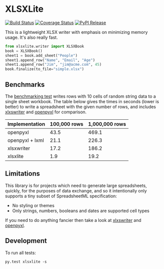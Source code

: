 # XLSXLite

[![Build Status](https://travis-ci.org/nyaruka/xlsxlite.svg?branch=master)](https://travis-ci.org/nyaruka/xlsxlite)
[![Coverage Status](https://coveralls.io/repos/github/nyaruka/xlsxlite/badge.svg?branch=master)](https://coveralls.io/github/nyaruka/xlsxlite?branch=master)
[![PyPI Release](https://img.shields.io/pypi/v/xlsxlite.svg)](https://pypi.python.org/pypi/xlsxlite/)

This is a lightweight XLSX writer with emphasis on minimizing memory usage. It's also really fast.

```python
from xlsxlite.writer import XLSXBook
book = XLSXBook()
sheet1 = book.add_sheet("People")
sheet1.append_row("Name", "Email", "Age")
sheet1.append_row("Jim", "jim@acme.com", 45)
book.finalize(to_file="simple.xlsx")
```

## Benchmarks

The [benchmarking test](https://github.com/nyaruka/xlsxlite/blob/master/xlsxlite/test/test_perf.py) writes
rows with 10 cells of random string data to a single sheet workbook. The table below gives the times in seconds (lower is better)
to write a spreadsheet with the given number of rows, and includes [xlxswriter](https://xlsxwriter.readthedocs.io/) and
[openpyxl](https://openpyxl.readthedocs.io/) for comparison.

Implementation  | 100,000 rows | 1,000,000 rows
----------------|--------------|---------------
openpyxl        | 43.5         | 469.1
openpyxl + lxml | 21.1         | 226.3
xlsxwriter      | 17.2         | 186.2
xlsxlite        | 1.9          | 19.2

## Limitations

This library is for projects which need to generate large spreadsheets, quickly, for the purposes of data exchange, and
so it intentionally only supports a tiny subset of SpreadsheetML specification:

 * No styling or themes
 * Only strings, numbers, booleans and dates are supported cell types

If you need to do anything fancier then take a look at [xlxswriter](https://xlsxwriter.readthedocs.io/) and
[openpyxl](https://openpyxl.readthedocs.io/).

## Development

To run all tests:

```
py.test xlsxlite -s
```
